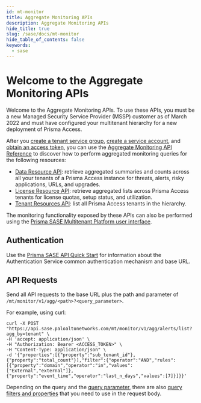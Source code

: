 ```yaml
---
id: mt-monitor
title: Aggregate Monitoring APIs
description: Aggregate Monitoring APIs
hide_title: true
slug: /sase/docs/mt-monitor
hide_table_of_contents: false
keywords:
  - sase
---
```


# Welcome to the Aggregate Monitoring APIs

Welcome to the Aggregate Monitoring APIs. To use these APIs, you must be a new Managed
Security Service Provider (MSSP) customer as of March 2022 and must have configured your multitenant
hierarchy for a new deployment of Prisma Access.

After you [create a tenant service group](/sase/docs/tenant-service-groups),
[create a service account](/sase/docs/service-accounts),
and [obtain an access token](/sase/docs/access-tokens),
you can use the [Aggregate Monitoring API Reference](/sase/api/mt-monitor) to discover how to
perform aggregated monitoring queries for the following resources:

- [Data Resource API](/sase/api/mt-monitor/data-resource-api): retrieve aggregated summaries and counts
  across all your tenants of a Prisma Access instance for threats, alerts, risky applications, URLs,
  and upgrades.
- [License Resource API](/sase/api/mt-monitor/license-resource-api): retrieve aggregated lists across
  Prisma Access tenants for license quotas, setup status, and utilization.
- [Tenant Resources API](/sase/api/mt-monitor/tenant-resources-api): list all Prisma Access tenants in
  the hierarchy.

The monitoring functionality exposed by these APIs can also be performed using the [Prisma SASE
Multitenant Platform user
interface](https://docs.paloaltonetworks.com/sase/prisma-sase-multitenant-platform/monitor-tenants).

## Authentication

Use the [Prisma SASE API Quick Start](/sase/docs/getstarted) for information about the Authentication Service
common authentication mechanism and base URL.

## API Requests

Send all API requests to the base URL plus the path and parameter of
`/mt/monitor/v1/agg/<path>?<query_parameter>`.

For example, using curl:

    curl -X POST "https://api.sase.paloaltonetworks.com/mt/monitor/v1/agg/alerts/list?agg_by=tenant" \
    -H 'accept: application/json' \
    -H "Authorization: Bearer <ACCESS_TOKEN>" \
    -H "Content-Type: application/json" \
    -d '{"properties":[{"property":"sub_tenant_id"},{"property":"total_count"}],"filter":{"operator":"AND","rules":[{"property":"domain","operator":"in","values":["External","external"]},{"property":"event_time","operator":"last_n_days","values":[7]}]}}'

Depending on the query and the [query parameter](/sase/docs/parameters), there are also [query
filters and properties](/sase/docs/filters) that you need to use in the request body.
